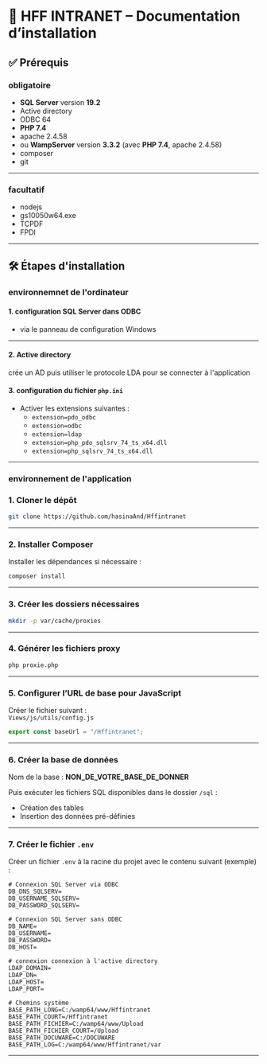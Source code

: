 # 📘 HFF INTRANET – Documentation d’installation

## ✅ Prérequis

### obligatoire

- **SQL Server** version **19.2**
- Active directory
- ODBC 64
- **PHP 7.4**
- apache 2.4.58
- ou **WampServer** version **3.3.2** (avec **PHP 7.4**, apache 2.4.58)
- composer
- git

---

### facultatif

- nodejs
- gs10050w64.exe
- TCPDF
- FPDI

---

## 🛠️ Étapes d'installation

### environnemnet de l'ordinateur

#### 1. configuration **SQL Server dans ODBC**

- via le panneau de configuration Windows

---

#### 2. Active directory

crée un AD puis utiliser le protocole LDA pour se connecter à l'application

#### 3. configuration du fichier `php.ini`

- Activer les extensions suivantes :
  - `extension=pdo_odbc`
  - `extension=odbc`
  - `extension=ldap`
  - `extension=php_pdo_sqlsrv_74_ts_x64.dll`
  - `extension=php_sqlsrv_74_ts_x64.dll`

---

### environnement de l'application

### 1. Cloner le dépôt

```bash
git clone https://github.com/hasinaAnd/Hffintranet
```

---

### 2. Installer Composer

Installer les dépendances si nécessaire :

```bash
composer install
```

---

### 3. Créer les dossiers nécessaires

```bash
mkdir -p var/cache/proxies
```

---

### 4. Générer les fichiers proxy

```bash
php proxie.php
```

---

### 5. Configurer l’URL de base pour JavaScript

Créer le fichier suivant :  
`Views/js/utils/config.js`

```javascript
export const baseUrl = "/Hffintranet";
```

---

### 6. Créer la base de données

Nom de la base : **NON_DE_VOTRE_BASE_DE_DONNER**

Puis exécuter les fichiers SQL disponibles dans le dossier `/sql` :

- Création des tables
- Insertion des données pré-définies

---

### 7. Créer le fichier `.env`

Créer un fichier `.env` à la racine du projet avec le contenu suivant (exemple) :

```env
# Connexion SQL Server via ODBC
DB_DNS_SQLSERV=
DB_USERNAME_SQLSERV=
DB_PASSWORD_SQLSERV=

# Connexion SQL Server sans ODBC
DB_NAME=
DB_USERNAME=
DB_PASSWORD=
DB_HOST=

# connexion connexion à l'active directory
LDAP_DOMAIN=
LDAP_DN=
LDAP_HOST=
LDAP_PORT=

# Chemins système
BASE_PATH_LONG=C:/wamp64/www/Hffintranet
BASE_PATH_COURT=/Hffintranet
BASE_PATH_FICHIER=C:/wamp64/www/Upload
BASE_PATH_FICHIER_COURT=/Upload
BASE_PATH_DOCUWARE=C:/DOCUWARE
BASE_PATH_LOG=C:/wamp64/www/Hffintranet/var
```

---
